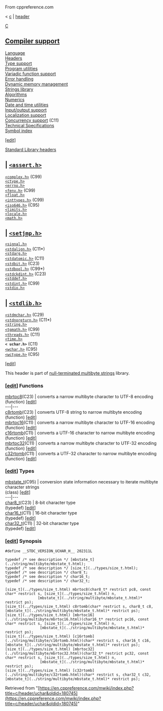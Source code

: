 From cppreference.com

< [c](../../c.html "c")‎ | [header](../header.html "c/header")

[ C](../../c.html "c")

[Compiler support](../compiler_support.html "c/compiler support")  
---  
[Language](../language.html "c/language")  
[Headers](../header.html "c/header")  
[Type support](../types.html "c/types")  
[Program utilities](../program.html "c/program")  
[Variadic function support](../variadic.html "c/variadic")  
[Error handling](../error.html "c/error")  
[Dynamic memory management](../memory.html "c/memory")  
[Strings library](../string.html "c/string")  
[Algorithms](../algorithm.html "c/algorithm")  
[Numerics](../numeric.html "c/numeric")  
[Date and time utilities](../chrono.html "c/chrono")  
[Input/output support](../io.html "c/io")  
[Localization support](../locale.html "c/locale")  
[Concurrency support](../thread.html "c/thread") (C11)  
[Technical Specifications](../experimental.html "c/experimental")  
[Symbol index](../index.html "c/symbol index")  
  
[[edit]](https://en.cppreference.com/mwiki/index.php?title=Template:c/navbar_content&action=edit)

[ Standard Library headers ](../header.html "c/header")

| [`<assert.h>`](assert.html "c/header/assert")  
---  
[`<complex.h>`](complex.html "c/header/complex") (C99)  
[`<ctype.h>`](ctype.html "c/header/ctype")  
[`<errno.h>`](errno.html "c/header/errno")  
[`<fenv.h>`](fenv.html "c/header/fenv") (C99)  
[`<float.h>`](float.html "c/header/float")  
[`<inttypes.h>`](inttypes.html "c/header/inttypes") (C99)` `  
[`<iso646.h>`](iso646.html "c/header/iso646") (C95)  
[`<limits.h>`](limits.html "c/header/limits")  
[`<locale.h>`](locale.html "c/header/locale")  
[`<math.h>`](math.html "c/header/math")  
  
| [`<setjmp.h>`](setjmp.html "c/header/setjmp")  
---  
[`<signal.h>`](signal.html "c/header/signal")  
[`<stdalign.h>`](stdalign.html "c/header/stdalign") (C11*)  
[`<stdarg.h>`](stdarg.html "c/header/stdarg")  
[`<stdatomic.h>`](stdatomic.html "c/header/stdatomic") (C11)` `  
[`<stdbit.h>`](stdbit.html "c/header/stdbit") (C23)  
[`<stdbool.h>`](stdbool.html "c/header/stdbool") (C99*)  
[`<stdckdint.h>`](stdckdint.html "c/header/stdckdint") (C23)  
[`<stddef.h>`](stddef.html "c/header/stddef")  
[`<stdint.h>`](stdint.html "c/header/stdint") (C99)  
[`<stdio.h>`](stdio.html "c/header/stdio")  
  
| [`<stdlib.h>`](stdlib.html "c/header/stdlib")  
---  
[`<stdmchar.h>`](stdmchar.html "c/header/stdmchar") (C29)  
[`<stdnoreturn.h>`](stdnoreturn.html "c/header/stdnoreturn") (C11*)  
[`<string.h>`](string.html "c/header/string")  
[`<tgmath.h>`](tgmath.html "c/header/tgmath") (C99)  
[`<threads.h>`](threads.html "c/header/threads") (C11)  
[`<time.h>`](time.html "c/header/time")  
**`< uchar.h>`** (C11)  
[`<wchar.h>`](wchar.html "c/header/wchar") (C95)  
[`<wctype.h>`](wctype.html "c/header/wctype") (C95)  
  
  
  
[[edit]](https://en.cppreference.com/mwiki/index.php?title=Template:c/header/navbar_content&action=edit)

This header is part of [null-terminated multibyte strings](../string/multibyte.html "c/string/multibyte") library. 

### [[edit](https://en.cppreference.com/mwiki/index.php?title=c/header/uchar&action=edit&section=1 "Edit section: Functions")] Functions

[ mbrtoc8](../string/multibyte/mbrtoc8.html "c/string/multibyte/mbrtoc8")(C23) |  converts a narrow multibyte character to UTF-8 encoding   
(function) [[edit]](https://en.cppreference.com/mwiki/index.php?title=Template:c/string/multibyte/dsc_mbrtoc8&action=edit)  
---|---  
[ c8rtomb](../string/multibyte/c8rtomb.html "c/string/multibyte/c8rtomb")(C23) |  converts UTF-8 string to narrow multibyte encoding   
(function) [[edit]](https://en.cppreference.com/mwiki/index.php?title=Template:c/string/multibyte/dsc_c8rtomb&action=edit)  
[ mbrtoc16](../string/multibyte/mbrtoc16.html "c/string/multibyte/mbrtoc16")(C11) |  converts a narrow multibyte character to UTF-16 encoding   
(function) [[edit]](https://en.cppreference.com/mwiki/index.php?title=Template:c/string/multibyte/dsc_mbrtoc16&action=edit)  
[ c16rtomb](../string/multibyte/c16rtomb.html "c/string/multibyte/c16rtomb")(C11) |  converts a UTF-16 character to narrow multibyte encoding   
(function) [[edit]](https://en.cppreference.com/mwiki/index.php?title=Template:c/string/multibyte/dsc_c16rtomb&action=edit)  
[ mbrtoc32](../string/multibyte/mbrtoc32.html "c/string/multibyte/mbrtoc32")(C11) |  converts a narrow multibyte character to UTF-32 encoding   
(function) [[edit]](https://en.cppreference.com/mwiki/index.php?title=Template:c/string/multibyte/dsc_mbrtoc32&action=edit)  
[ c32rtomb](../string/multibyte/c32rtomb.html "c/string/multibyte/c32rtomb")(C11) |  converts a UTF-32 character to narrow multibyte encoding   
(function) [[edit]](https://en.cppreference.com/mwiki/index.php?title=Template:c/string/multibyte/dsc_c32rtomb&action=edit)  
  
### [[edit](https://en.cppreference.com/mwiki/index.php?title=c/header/uchar&action=edit&section=2 "Edit section: Types")] Types

[ mbstate_t](../string/multibyte/mbstate_t.html "c/string/multibyte/mbstate t")(C95) |  conversion state information necessary to iterate multibyte character strings   
(class) [[edit]](https://en.cppreference.com/mwiki/index.php?title=Template:c/string/multibyte/dsc_mbstate_t&action=edit)  
---|---  
[ char8_t](../string/multibyte/char8_t.html "c/string/multibyte/char8 t")(C23) |  8-bit character type   
(typedef) [[edit]](https://en.cppreference.com/mwiki/index.php?title=Template:c/string/multibyte/dsc_char8_t&action=edit)  
[ char16_t](../string/multibyte/char16_t.html "c/string/multibyte/char16 t")(C11) |  16-bit character type   
(typedef) [[edit]](https://en.cppreference.com/mwiki/index.php?title=Template:c/string/multibyte/dsc_char16_t&action=edit)  
[ char32_t](../string/multibyte/char32_t.html "c/string/multibyte/char32 t")(C11) |  32-bit character type   
(typedef) [[edit]](https://en.cppreference.com/mwiki/index.php?title=Template:c/string/multibyte/dsc_char32_t&action=edit)  
  
### [[edit](https://en.cppreference.com/mwiki/index.php?title=c/header/uchar&action=edit&section=3 "Edit section: Synopsis")] Synopsis
    
    
    #define __STDC_VERSION_UCHAR_H__ 202311L
     
    typedef /* see description */ [mbstate_t](../string/multibyte/mbstate_t.html);
    typedef /* see description */ [size_t](../types/size_t.html);
    typedef /* see description */ char8_t;
    typedef /* see description */ char16_t;
    typedef /* see description */ char32_t;
     
    [size_t](../types/size_t.html) mbrtoc8(char8_t* restrict pc8, const char* restrict s, [size_t](../types/size_t.html) n,
                   [mbstate_t](../string/multibyte/mbstate_t.html)* restrict ps);
    [size_t](../types/size_t.html) c8rtomb(char* restrict s, char8_t c8, [mbstate_t](../string/multibyte/mbstate_t.html)* restrict ps);
    [size_t](../types/size_t.html) [mbrtoc16](../string/multibyte/mbrtoc16.html)(char16_t* restrict pc16, const char* restrict s, [size_t](../types/size_t.html) n,
                    [mbstate_t](../string/multibyte/mbstate_t.html)* restrict ps);
    [size_t](../types/size_t.html) [c16rtomb](../string/multibyte/c16rtomb.html)(char* restrict s, char16_t c16, [mbstate_t](../string/multibyte/mbstate_t.html)* restrict ps);
    [size_t](../types/size_t.html) [mbrtoc32](../string/multibyte/mbrtoc32.html)(char32_t* restrict pc32, const char* restrict s, [size_t](../types/size_t.html) n,
                    [mbstate_t](../string/multibyte/mbstate_t.html)* restrict ps);
    [size_t](../types/size_t.html) [c32rtomb](../string/multibyte/c32rtomb.html)(char* restrict s, char32_t c32, [mbstate_t](../string/multibyte/mbstate_t.html)* restrict ps);

Retrieved from "[https://en.cppreference.com/mwiki/index.php?title=c/header/uchar&oldid=180745](https://en.cppreference.com/mwiki/index.php?title=c/header/uchar&oldid=180745)" 
